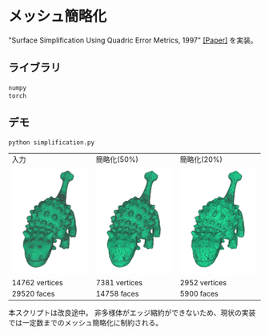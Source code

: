 # メッシュ簡略化
"Surface Simplification Using Quadric Error Metrics, 1997" [[Paper]](http://www.cs.cmu.edu/~garland/Papers/quadrics.pdf) を実装。

## ライブラリ
```
numpy
torch
```

## デモ

```
python simplification.py
```

<table>
  <tr>
    <td width="30%">入力</td>
    <td width="30%">簡略化(50%)</td>
    <td width="30%">簡略化(20%)</td>
  </tr>
  <tr>
    <td width="30%"><img src="docs/original.png" width="100%"/></td>
    <td width="30%"><img src="docs/simp_v1.png" width="100%"/></td>
    <td width="30%"><img src="docs/simp_v2.png" width="100%"/></td>
  </tr>
  <tr>
    <td width="30%">14762 vertices</td>
    <td width="30%">7381 vertices</td>
    <td width="30%">2952 vertices</td>
  </tr>
  <tr>
    <td width="30%">29520 faces</td>
    <td width="30%">14758 faces</td>
    <td width="30%">5900 faces</td>
  </tr>
</table>

本スクリプトは改良途中。
非多様体がエッジ縮約ができないため、現状の実装では一定数までのメッシュ簡略化に制約される。